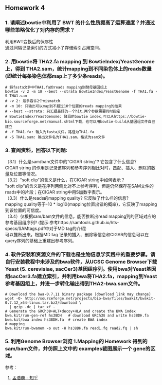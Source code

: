 ## Homework 4    

### 1. 请阐述bowtie中利用了 BWT 的什么性质提高了运算速度？并通过哪些策略优化了对内存的需求？  
利用BWT变换后的保序性    
通过间隔记录索引的方式减小了存储索引占用空间。   

### 2. 用bowtie将 THA2.fa mapping 到 BowtieIndex/YeastGenome 上，得到 THA2.sam，统计mapping到不同染色体上的reads数量(即统计每条染色体都map上了多少条reads)。

```  
# 将fasta文件中THA1.fa的reads mapping到酵母基因组上  
bowtie -v 2 -m 10 --best --strata BowtieIndex/YeastGenome -f THA1.fa -S THA1.sam
# -v 2: 最多容许2个mismatch
# -m 10: 只输出可以map到不超过10个位置的reads mapping的结果
# --best --strata: 只汇报最好的一个hit,两个参数需要同时指定
# BowtieIndex/YeastGenome: 酵母的bowtie index,可以从https://bowtie-bio.sourceforge.net/manual.shtml下载，也可以用bowtie-build从基因组文件自己建立
# -f THA1.fa: 输入为fasta文件，路径为THA1.fa
# -S THA1.sam: 输出文件名为THA1.sam，格式为sam文件
```  


### 3. 查阅资料，回答以下问题:     
（3.1）什么是sam/bam文件中的"CIGAR string"? 它包含了什么信息?    
CIGAR string 的作用是记录该序列和参考序列相比对时，匹配、插入、删除的数量及位置等情况。    
（3.2）"soft clip"的含义是什么，在CIGAR string中如何表示？   
"soft clip"的含义是在序列两侧比对不上参考序列，但是仍然保存在SAM文件的reads中的片段；在CIGAR string中用S加数字表示。     
（3.3）什么是reads的mapping quality? 它反映了什么样的信息?   
mapping quality等于-10 * log10{mapping位置出错的概率}，它反映了mapping到该位置的可信度。       
（3.4）仅根据sam/bam文件的信息，能否推断出read mapping到的区域对应的参考基因组序列? (提示:参考https://samtools.github.io/hts-specs/SAMtags.pdf中对于MD tag的介绍)       
可以推断出来。根据MD tag 记录的插入、删除等信息和CIGAR的信息可以在query序列的基础上重建出参考序列。      

### 4. 软件安装和资源文件的下载也是生物信息学实践中的重要步骤。请自行安装教程中未涉及的bwa软件，从UCSC Genome Browser下载Yeast (S. cerevisiae, sacCer3)基因组序列。使用bwa对Yeast基因组sacCer3.fa建立索引，并利用bwa将THA2.fa，mapping到Yeast参考基因组上，并进一步转化输出得到THA2-bwa.sam文件。   

```
# Download the bwa-0.7.11 binary package (download link may change)
wget -O- http://sourceforge.net/projects/bio-bwa/files/bwakit/bwakit-0.7.12_x64-linux.tar.bz2/download \
  | gzip -dc | tar xf -
# Generate the GRCh38+ALT+decoy+HLA and create the BWA index
bwa.kit/run-gen-ref hs38DH   # download GRCh38 and write hs38DH.fa
bwa.kit/bwa index hs38DH.fa  # create BWA index
# mapping
bwa.kit/run-bwamem -o out -H hs38DH.fa read1.fq read2.fq | sh
```
### 5. 利用Genome Browser浏览 1.Mapping的 Homework 得到的sam/bam文件，并仿照上文中的 examples截图展示一个 gene的区域。   





参考：   
1. [孟浩巍 - 知乎](https://www.zhihu.com/people/meng_howard)

